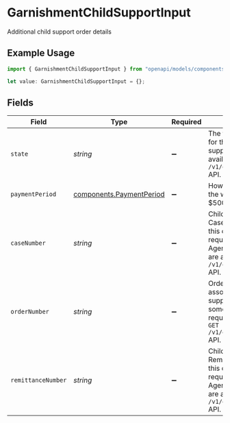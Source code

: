 # GarnishmentChildSupportInput

Additional child support order details

## Example Usage

```typescript
import { GarnishmentChildSupportInput } from "openapi/models/components";

let value: GarnishmentChildSupportInput = {};
```

## Fields

| Field                                                                                                                                                                                                         | Type                                                                                                                                                                                                          | Required                                                                                                                                                                                                      | Description                                                                                                                                                                                                   |
| ------------------------------------------------------------------------------------------------------------------------------------------------------------------------------------------------------------- | ------------------------------------------------------------------------------------------------------------------------------------------------------------------------------------------------------------- | ------------------------------------------------------------------------------------------------------------------------------------------------------------------------------------------------------------- | ------------------------------------------------------------------------------------------------------------------------------------------------------------------------------------------------------------- |
| `state`                                                                                                                                                                                                       | *string*                                                                                                                                                                                                      | :heavy_minus_sign:                                                                                                                                                                                            | The two letter state abbreviation for the state issuing the child support order. Agency data is available in the `GET /v1/garnishments/child_support` API.                                                    |
| `paymentPeriod`                                                                                                                                                                                               | [components.PaymentPeriod](../../models/components/paymentperiod.md)                                                                                                                                          | :heavy_minus_sign:                                                                                                                                                                                            | How often the agency collects the withholding amount. e.g. $500 monthly -> `Monthly`.                                                                                                                         |
| `caseNumber`                                                                                                                                                                                                  | *string*                                                                                                                                                                                                      | :heavy_minus_sign:                                                                                                                                                                                            | Child Support Enforcement Case Number associated with this child support obligation - required for most states. Agency specific requirements are available in the `GET /v1/garnishments/child_support` API.   |
| `orderNumber`                                                                                                                                                                                                 | *string*                                                                                                                                                                                                      | :heavy_minus_sign:                                                                                                                                                                                            | Order Identifier or Order ID associated with this child support obligation - required for some states. Agency specific requirements are available in the `GET /v1/garnishments/child_support` API.            |
| `remittanceNumber`                                                                                                                                                                                            | *string*                                                                                                                                                                                                      | :heavy_minus_sign:                                                                                                                                                                                            | Child Support Enforcement Remittance ID associated with this child support obligation - required for some states. Agency specific requirements are available in the `GET /v1/garnishments/child_support` API. |